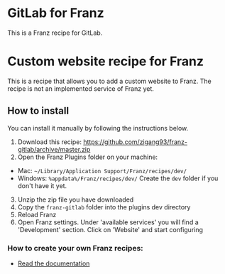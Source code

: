 # GitLab for Franz
This is a Franz recipe for GitLab.

# Custom website recipe for Franz
This is a recipe that allows you to add a custom website to Franz. The recipe is not an implemented service of Franz yet.

## How to install
You can install it manually by following the instructions below.

1. Download this recipe: https://github.com/zigang93/franz-gitlab/archive/master.zip
2. Open the Franz Plugins folder on your machine:
  * Mac: `~/Library/Application Support/Franz/recipes/dev/`
  * Windows: `%appdata%/Franz/recipes/dev/`
Create the `dev` folder if you don't have it yet.
3. Unzip the zip file you have downloaded
4. Copy the `franz-gitlab` folder into the plugins dev directory
4. Reload Franz
5. Open Franz settings. Under 'available services' you will find a 'Development' section. Click on 'Website' and start configuring

### How to create your own Franz recipes:
* [Read the documentation](https://github.com/meetfranz/plugins)
